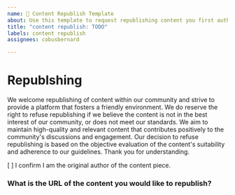 ```yaml
---
name: 📝 Content Republish Template
about: Use this template to request republishing content you first authored elsewhere.
title: "content republish: TODO"
labels: content republish
assignees: cobusbernard

---
```


# Republshing

We welcome republishing of content within our community and strive to provide a platform that fosters a friendly environment. We do reserve the right to refuse republishing if we believe the content is not in the best interest of our community, or does not meet our standards. We aim to maintain high-quality and relevant content that contributes positively to the community's discussions and engagement. Our decision to refuse republishing is based on the objective evaluation of the content's suitability and adherence to our guidelines. Thank you for understanding.

[ ] I confirm I am the original author of the content piece.

### What is the URL of the content you would like to republish?
